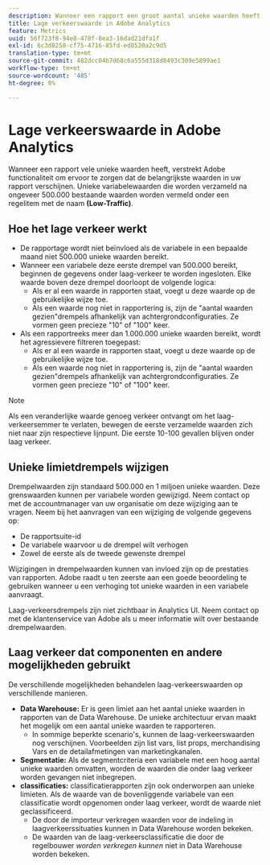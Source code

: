 ```yaml
---
description: Wanneer een rapport een groot aantal unieke waarden heeft, verstrekt Adobe functionaliteit om ervoor te zorgen dat de belangrijkste waarden in uw rapport verschijnen.
title: Lage verkeerswaarde in Adobe Analytics
feature: Metrics
uuid: 56f723f8-94e8-478f-8ea3-16dad21dfa1f
exl-id: 6c3d8258-cf75-4716-85fd-ed8520a2c9d5
translation-type: tm+mt
source-git-commit: 482dcc04b7d68c6a555d318d8493c309e5899ae1
workflow-type: tm+mt
source-wordcount: '485'
ht-degree: 0%

---
```


# Lage verkeerswaarde in Adobe Analytics

Wanneer een rapport vele unieke waarden heeft, verstrekt Adobe functionaliteit om ervoor te zorgen dat de belangrijkste waarden in uw rapport verschijnen. Unieke variabelewaarden die worden verzameld na ongeveer 500.000 bestaande waarden worden vermeld onder een regelitem met de naam **(Low-Traffic)**.

## Hoe het lage verkeer werkt

* De rapportage wordt niet beïnvloed als de variabele in een bepaalde maand niet 500.000 unieke waarden bereikt.
* Wanneer een variabele deze eerste drempel van 500.000 bereikt, beginnen de gegevens onder laag-verkeer te worden ingesloten. Elke waarde boven deze drempel doorloopt de volgende logica:
   * Als er al een waarde in rapporten staat, voegt u deze waarde op de gebruikelijke wijze toe.
   * Als een waarde nog niet in rapportering is, zijn de &quot;aantal waarden gezien&quot;drempels afhankelijk van achtergrondconfiguraties. Ze vormen geen precieze &quot;10&quot; of &quot;100&quot; keer.
* Als een rapportreeks meer dan 1.000.000 unieke waarden bereikt, wordt het agressievere filtreren toegepast:
   * Als er al een waarde in rapporten staat, voegt u deze waarde op de gebruikelijke wijze toe.
   * Als een waarde nog niet in rapportering is, zijn de &quot;aantal waarden gezien&quot;drempels afhankelijk van achtergrondconfiguraties. Ze vormen geen precieze &quot;10&quot; of &quot;100&quot; keer.

>[!NOTE]
>
>Als een veranderlijke waarde genoeg verkeer ontvangt om het laag-verkeersemmer te verlaten, bewegen de eerste verzamelde waarden zich niet naar zijn respectieve lijnpunt. Die eerste 10-100 gevallen blijven onder laag verkeer.

## Unieke limietdrempels wijzigen

Drempelwaarden zijn standaard 500.000 en 1 miljoen unieke waarden. Deze grenswaarden kunnen per variabele worden gewijzigd. Neem contact op met de accountmanager van uw organisatie om deze wijziging aan te vragen. Neem bij het aanvragen van een wijziging de volgende gegevens op:

* De rapportsuite-id
* De variabele waarvoor u de drempel wilt verhogen
* Zowel de eerste als de tweede gewenste drempel

Wijzigingen in drempelwaarden kunnen van invloed zijn op de prestaties van rapporten. Adobe raadt u ten zeerste aan een goede beoordeling te gebruiken wanneer u een verhoging tot unieke waarden in een variabele aanvraagt.

Laag-verkeersdrempels zijn niet zichtbaar in Analytics UI. Neem contact op met de klantenservice van Adobe als u meer informatie wilt over bestaande drempelwaarden.

## Laag verkeer dat componenten en andere mogelijkheden gebruikt

De verschillende mogelijkheden behandelen laag-verkeerswaarden op verschillende manieren.

* **Data Warehouse:** Er is geen limiet aan het aantal unieke waarden in rapporten van de Data Warehouse. De unieke architectuur ervan maakt het mogelijk om een aantal unieke waarden te rapporteren.
   * In sommige beperkte scenario&#39;s, kunnen de laag-verkeerswaarden nog verschijnen. Voorbeelden zijn list vars, list props, merchandising Vars en de detailafmetingen van marketingkanalen.
* **Segmentatie:** Als de segmentcriteria een variabele met een hoog aantal unieke waarden omvatten, worden de waarden die onder laag verkeer worden gevangen niet inbegrepen.
* **classificaties:** classificatierapporten zijn ook onderworpen aan unieke limieten. Als de waarde van de bovenliggende variabele van een classificatie wordt opgenomen onder laag verkeer, wordt de waarde niet geclassificeerd.
   * De door de importeur verkregen waarden voor de indeling in laagverkeerssituaties kunnen in Data Warehouse worden bekeken. <!-- AN-115871 -->
   * De waarden van de laag-verkeersclassificatie die door de regelbouwer *worden verkregen kunnen* niet in Data Warehouse worden bekeken. <!-- AN-122872 -->
